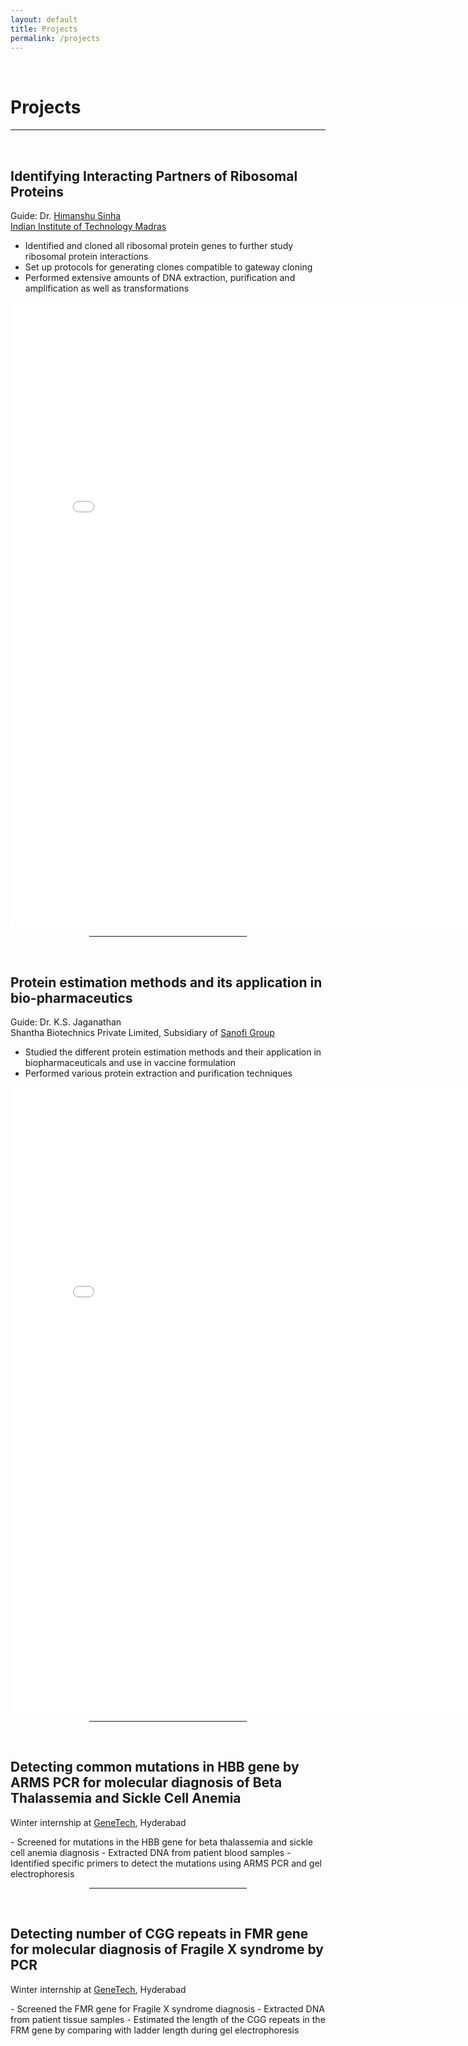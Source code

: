 ```yaml
---
layout: default
title: Projects
permalink: /projects
---
```

<p><br></p>

Projects
======

<hr style="height:2px;border-width:0;color:gray;background-color:gray">

<p><br></p>

**Identifying Interacting Partners of Ribosomal Proteins**
---------------

<p style="text-align: justify">
Guide: Dr. <a href="https://home.iitm.ac.in/sinha/people/himanshu_sinha.html">Himanshu Sinha</a>
<br>
<a href="https://www.iitm.ac.in/">Indian Institute of Technology Madras</a>
<br>
</p>

- Identified and cloned all ribosomal protein genes to further study ribosomal protein interactions
- Set up protocols for generating clones compatible to gateway cloning
- Performed extensive amounts of DNA extraction, purification and amplification as well as transformations


<embed src="/assets/Generation_of_RP_Variant_Clones_for_Yeast_2_Hybrid.pdf" width="800" height="1000" align="centre">

<br>

<hr style="width:50%; margin-left:25%">

<br>

**Protein estimation methods and its application in bio-pharmaceutics**
----------------
<p style="text-align: justify">
Guide: Dr. K.S. Jaganathan
<br>
Shantha Biotechnics Private Limited, Subsidiary of <a href="https://www.sanofi.in/">Sanofi Group</a>
<br>
</p>

- Studied the different protein estimation methods and their application in biopharmaceuticals and use in vaccine formulation
- Performed various protein extraction and purification techniques

<embed src="/assets/Protein_Estimation_Methods_Project.pdf" width="800" height="1000" align="centre">

<br>

<hr style="width:50%; margin-left:25%">

<br>

**Detecting common mutations in HBB gene by ARMS PCR for molecular diagnosis of Beta Thalassemia and Sickle Cell Anemia**
-----------------

<p style="text-align: justify">
Winter internship at <a href="https://genetech.co.in/">GeneTech</a>, Hyderabad
<br>
</p>
- Screened for mutations in the HBB gene for beta thalassemia and sickle cell anemia diagnosis
- Extracted DNA from patient blood samples
- Identified specific primers to detect the mutations using ARMS PCR and gel electrophoresis

<br>

<hr style="width:50%; margin-left:25%">

<br>

**Detecting number of CGG repeats in FMR gene for molecular diagnosis of Fragile X syndrome by PCR**
-----------------

<p style="text-align: justify">
Winter internship at <a href="https://genetech.co.in/">GeneTech</a>, Hyderabad
<br>
</p>
- Screened the FMR gene for Fragile X syndrome diagnosis
- Extracted DNA from patient tissue samples
- Estimated the length of the CGG repeats in the FRM gene by comparing with ladder length during gel electrophoresis

<br>
